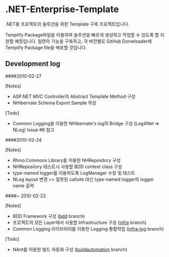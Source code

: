 ﻿.NET-Enterprise-Template
========================

.NET용 프로젝트의 솔루션을 위한 Template 구축 프로젝트입니다.

Templify Package파일을 이용하여 솔루션을 빠르게 생성하고 작업할 수 있도록 할 지원할 예정입니다.
일련의 기능을 구축하고, 각 버전별로 GitHub Donwloader에 Templify Package file을 배포할 것입니다.


Development log
---------------

####2010-02-27

[Notes]

* ASP.NET MVC Controller의 Abstract Template Method 구성
* NHibernate Schema Export Sample 작성

[Todo]

* Common Logging을 이용한 NHibernate's log의 Bridge 구성 (Log4Net => NLog) Issue #6 참고


####2010-02-24

[Notes]

* Rhino.Commons Library를 이용한 NHRepository 구성
* NHRepository 테스트시 사용할 BDD context class 구성
* type-named logger를 이용하도록 LogManager 수정 및 테스트
* NLog layout 변경 => 잘못된 callsite 대신 type-named logger의 logger name 출력


####~ 2010-02-22

[Notes]

* BDD Framework 구성 ([bdd](https://github.com/Dreameris/.NET-Enterprise-Template/tree/bdd) branch)
* 프로젝트의 모든 Layer에서 사용할 Infrastructure 구성 ([infra](https://github.com/Dreameris/.NET-Enterprise-Template/tree/infra) branch)
* Common Logging 라이브러리를 이용한 Logging 통합작업 ([infra-log](https://github.com/Dreameris/.NET-Enterprise-Template/tree/infra-log) branch)

[Todo]

* NAnt를 이용한 빌드 자동화 구성 ([buildautomation](https://github.com/Dreameris/.NET-Enterprise-Template/tree/buildautomation) branch)